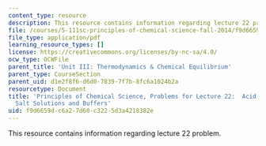 ```yaml
---
content_type: resource
description: This resource contains information regarding lecture 22 problem.
file: /courses/5-111sc-principles-of-chemical-science-fall-2014/f9d6659dc6a27d60c3225d3a4218382e_MIT5_111F14_Lec22Prob.pdf
file_type: application/pdf
learning_resource_types: []
license: https://creativecommons.org/licenses/by-nc-sa/4.0/
ocw_type: OCWFile
parent_title: 'Unit III: Thermodynamics & Chemical Equilibrium'
parent_type: CourseSection
parent_uid: d1e2f8f6-d6d0-7839-7f7b-8fc6a1024b2a
resourcetype: Document
title: 'Principles of Chemical Science, Problems for Lecture 22:  Acid-Base Equilibrium:
  Salt Solutions and Buffers'
uid: f9d6659d-c6a2-7d60-c322-5d3a4218382e
---
```

This resource contains information regarding lecture 22 problem.